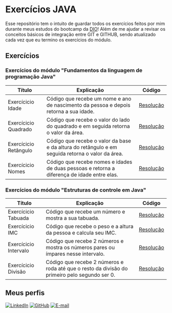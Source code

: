 
# Exercícios JAVA
Esse repositório tem o intuito de guardar todos os exercícios feitos por mim durante meus estudos do bootcamp da [DIO](https://www.dio.me/)! Além de me ajudar a revisar os conceitos básicos de integração entre GIT e GITHUB, sendo atualizado cada vez que eu termino os exercícios do módulo.

## Exercícios
### Exercícios do módulo "Fundamentos da linguagem de programação Java"

| Título | Explicação | Código |
| ------ | ---------- | ------ |
| Exercícicio Idade| Código que recebe um nome e ano de nascimento da pessoa e depois retorna a sua idade. | [Resolução](https://github.com/Lylica/java-exercises/blob/main/exercicios/exercicioIdade/src/exercicioIdade.java) |
| Exercícicio Quadrado| Código que recebe o valor do lado do quadrado e em seguida retorna o valor da área. | [Resolução](https://github.com/Lylica/java-exercises/blob/main/exercicios/exercicioQuadrado/src/exercicioQuadrado.java) |
| Exercícicio Retângulo| Código que recebe o valor da base e da altura do retângulo e em seguida retorna o valor da área. | [Resolução](https://github.com/Lylica/java-exercises/blob/main/exercicios/exercicioRetangulo/src/exercicioRetangulo.java) |
| Exercícicio Nomes| Código que recebe nomes e idades de duas pessoas e retorna a diferença de idade entre elas. | [Resolução](https://github.com/Lylica/java-exercises/blob/main/exercicios/exercicioNomes/src/exercicioNomes.java) |

### Exercícios do módulo "Estruturas de controle em Java"


| Título | Explicação | Código |
| ------ | ---------- | ------ |
| Exercícicio Tabuada| Código que recebe um número e mostra a sua tabuada. | [Resolução](hhttps://github.com/Lylica/java-exercises/blob/main/exercicios/exercicioTabuada/src/exercicioTabuada.java) |
| Exercícicio IMC| Código que recebe o peso e a altura da pessoa e calcula seu IMC. | [Resolução](https://github.com/Lylica/java-exercises/blob/main/exercicios/exercicioIMC/src/exercicioIMC.java) |
| Exercícicio Intervalo| Código que recebe 2 números e mostra os números pares ou ímpares nesse intervalo. | [Resolução](https://github.com/Lylica/java-exercises/blob/main/exercicios/exercicioIntervalo/src/exercicioIntervalo.java) |
| Exercícicio Divisão| Código que recebe 2 números e roda até que o resto da divisão do primeiro pelo segundo ser 0. | [Resolução](https://github.com/Lylica/java-exercises/blob/main/exercicios/exercicioDivisao/src/exercicioDivisao.java) |
 
## Meus perfis
[![LinkedIn](https://img.shields.io/badge/LinkedIn-0077B5?style=for-the-badge&logo=linkedin&logoColor=white)](https://www.linkedin.com/in/aylla-alves-206629251/)
[![GitHub](https://img.shields.io/badge/GitHub-100000?style=for-the-badge&logo=github&logoColor=white)](https://github.com/Lylica)
[![E-mail](https://img.shields.io/badge/-Email-000?style=for-the-badge&logo=microsoft-outlook&logoColor=007BFF)](mailto:aylla.aoliveira@gmail.com)
